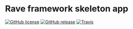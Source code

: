 # Rave framework skeleton app

[![GitHub license](https://img.shields.io/badge/license-GPLv3-blue.svg?style=flat-square)](https://raw.githubusercontent.com/Classicodr/rave-app/master/LICENSE)
[![GitHub release](https://img.shields.io/github/release/Classicodr/rave-app.svg?style=flat-square)](https://github.com/Classicodr/rave-app/releases/latest)
[![Travis](https://img.shields.io/travis/Classicodr/rave-app.svg?style=flat-square)](https://travis-ci.org/Classicodr/rave-app)
